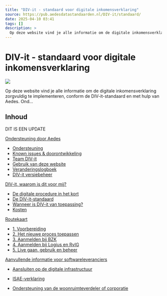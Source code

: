 ```yaml
---
title: "DIV-it - standaard voor digitale inkomensverklaring"
source: https://pub.aedesdatastandaarden.nl/DIV-it/standaard/
date: 2025-04-10 03:41
tags: []
description: >
  Op deze website vind je alle informatie om de digitale inkomensverklaring zorgvuldig te implementeren, conform de DIV-it-standaard en met hulp van ...
---
```


# DIV-it - standaard voor digitale inkomensverklaring

![][1]



Op deze website vind je alle informatie om de digitale inkomensverklaring zorgvuldig te implementeren, conform de DIV-it-standaard en met hulp van Aedes. Ond...

  [1]: https://pub.aedesdatastandaarden.nl/DIV-it/document-cover.jpg.jpeg?inst-v=ec703c03-349d-43a6-87e0-06620bd72065

## Inhoud
DIT IS EEN UPDATE

[Ondersteuning door Aedes][2]

- [Ondersteuning][3]
- [Known issues & doorontwikkeling][4]
- [Team DIV-it][5]
- [Gebruik van deze website][6]
- [Veranderingslogboek][7]
- [DIV-it versiebeheer][8]

[DIV-it, waarom is dit voor mij?][9]

- [De digitale procedure in het kort][10]
- [De DIV-it-standaard][11]
- [Wanneer is DIV-it van toepassing?][12]
- [Kosten][13]

[Routekaart][14]

- [1. Voorbereiding][15]
- [2. Het nieuwe proces toepassen][16]
- [3. Aanmelden bij BZK][17]
- [4. Aanmelden bij Logius en RvIG][18]
- [5. Live gaan, gebruik en beheer][19]

[Aanvullende informatie voor softwareleveranciers][20]

- [Aansluiten op de digitale infrastructuur][21]
- [ISAE-verklaring][22]
- [Ondersteuning van de woonruimteverdeler of corporatie][23]

  [2]: https://pub.aedesdatastandaarden.nl/DIV-it/standaard/ondersteuning-door-aedes
  [3]: https://pub.aedesdatastandaarden.nl/DIV-it/standaard/ondersteuning
  [4]: https://pub.aedesdatastandaarden.nl/DIV-it/standaard/known-issues-doorontwikkeling
  [5]: https://pub.aedesdatastandaarden.nl/DIV-it/standaard/team-div-it
  [6]: https://pub.aedesdatastandaarden.nl/DIV-it/standaard/gebruik-van-deze-website
  [7]: https://pub.aedesdatastandaarden.nl/DIV-it/standaard/veranderingslogboek
  [8]: https://pub.aedesdatastandaarden.nl/DIV-it/standaard/div-it-versiebeheer
  [9]: https://pub.aedesdatastandaarden.nl/DIV-it/standaard/div-it-waarom-is-dit-voor-mij
  [10]: https://pub.aedesdatastandaarden.nl/DIV-it/standaard/de-digitale-procedure-in-het-kort
  [11]: https://pub.aedesdatastandaarden.nl/DIV-it/standaard/de-div-it-standaard
  [12]: https://pub.aedesdatastandaarden.nl/DIV-it/standaard/wanneer-is-div-it-van-toepassing
  [13]: https://pub.aedesdatastandaarden.nl/DIV-it/standaard/kosten
  [14]: https://pub.aedesdatastandaarden.nl/DIV-it/standaard/routekaart
  [15]: https://pub.aedesdatastandaarden.nl/DIV-it/standaard/1-voorbereiding
  [16]: https://pub.aedesdatastandaarden.nl/DIV-it/standaard/2-het-nieuwe-proces-toepassen
  [17]: https://pub.aedesdatastandaarden.nl/DIV-it/standaard/3-aanmelden-bij-bzk
  [18]: https://pub.aedesdatastandaarden.nl/DIV-it/standaard/4-aanmelden-bij-logius-en-rvig
  [19]: https://pub.aedesdatastandaarden.nl/DIV-it/standaard/5-live-gaan-gebruik-en-beheer
  [20]: https://pub.aedesdatastandaarden.nl/DIV-it/standaard/aanvullende-informatie-voor-softwareleveranciers
  [21]: https://pub.aedesdatastandaarden.nl/DIV-it/standaard/aansluiten-op-de-digitale-infrastructuur
  [22]: https://pub.aedesdatastandaarden.nl/DIV-it/standaard/isae-verklaring
  [23]: https://pub.aedesdatastandaarden.nl/DIV-it/standaard/ondersteuning-van-de-woonruimteverdeler-of-corpora
